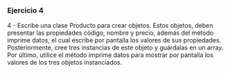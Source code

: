 ### Ejercicio 4

4 - Escribe una clase Producto para crear objetos. Estos objetos, deben presentar las propiedades código, nombre y precio, además del método imprime datos, el cual escribe por pantalla los valores de sus propiedades.
Posteriormente, cree tres instancias de este objeto y guárdalas en un array.
Por último, utilice el método imprime datos para mostrar por pantalla los valores de los tres objetos instanciados.

